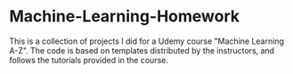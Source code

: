 # Machine-Learning-Homework
This is a collection of projects I did for a Udemy course "Machine Learning A-Z". The code is based on templates distributed by the instructors, and follows the tutorials provided in the course. 
